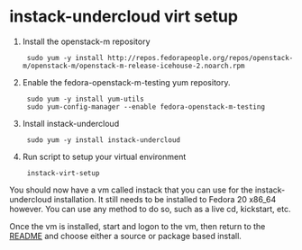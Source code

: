 instack-undercloud virt setup
=============================

1. Install the openstack-m repository

        sudo yum -y install http://repos.fedorapeople.org/repos/openstack-m/openstack-m/openstack-m-release-icehouse-2.noarch.rpm

1. Enable the fedora-openstack-m-testing yum repository.

        sudo yum -y install yum-utils
        sudo yum-config-manager --enable fedora-openstack-m-testing

1. Install instack-undercloud

        sudo yum -y install instack-undercloud

1. Run script to setup your virtual environment

        instack-virt-setup


You should now have a vm called instack that you can use for the
instack-undercloud installation. It still needs to be installed to Fedora 20
x86_64 however. You can use any method to do so, such as a live cd, kickstart,
etc.

Once the vm is installed, start and logon to the vm, then return to the
[README](README.md) and choose either a source or package based install.
